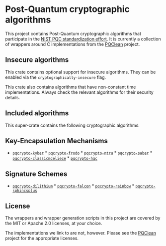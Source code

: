 # Post-Quantum cryptographic algorithms

This project contains Post-Quantum cryptographic algorithms that participate in
the [NIST PQC standardization effort][nistpqc]. It is currently a collection of
wrappers around C implementations from the [PQClean][pqclean] project.

## Insecure algorithms
This crate contains optional support for insecure algorithms. They can be enabled via the
``cryptographically-insecure`` flag.

This crate also contains algorithms that have non-constant time implementations.
Always check the relevant algorithms for their security details.

## Included algorithms
This super-crate contains the following cryptographic algorithms:

## Key-Encapsulation Mechanisms

* [``pqcrypto-kyber``](https://crates.io/crates/pqcrypto-kyber) * [``pqcrypto-frodo``](https://crates.io/crates/pqcrypto-frodo) * [``pqcrypto-ntru``](https://crates.io/crates/pqcrypto-ntru) * [``pqcrypto-saber``](https://crates.io/crates/pqcrypto-saber) * [``pqcrypto-classicmceliece``](https://crates.io/crates/pqcrypto-classicmceliece) * [``pqcrypto-hqc``](https://crates.io/crates/pqcrypto-hqc)
## Signature Schemes
* [``pqcrypto-dilithium``](https://crates.io/crates/pqcrypto-dilithium) * [``pqcrypto-falcon``](https://crates.io/crates/pqcrypto-falcon) * [``pqcrypto-rainbow``](https://crates.io/crates/pqcrypto-rainbow) * [``pqcrypto-sphincsplus``](https://crates.io/crates/pqcrypto-sphincsplus)
## License

The wrappers and wrapper generation scripts in this project are covered by the
MIT or Apache 2.0 licenses, at your choice.

The implementations we link to are not, however. Please see the [PQClean][pqclean]
project for the appropriate licenses.


[pqclean]: https://github.com/PQClean/PQClean/
[nistpqc]: https://nist.gov/pqc/
